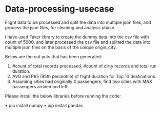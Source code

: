 # Data-processing-usecase
Flight data to be processed and split the data into multiple json files, and process the json files, for cleaning and analysis phase.

I have used Faker library to create the dummy data into the csv file with count of 5000, and later processed the csv file and splitted the data into multiple json files on the basis of the unique origin_city.

Below are the out puts that has been generated:
1.    #count of total records processed, #count of dirty records and total run duration. 
2.	AVG and P95 (95th percentile) of flight duration for Top 10 destinations. 
3.	Assuming cities had originally 0 passengers, find two cities with MAX passengers arrived and left. 

Please install the below libraries before running the code:

•	pip install numpy
•	pip install pandas
